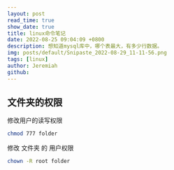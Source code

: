 ```yaml
---
layout: post
read_time: true
show_date: true
title: linux命令笔记
date: 2022-08-25 09:04:09 +0800
description: 想知道mysql库中，哪个表最大，有多少行数据。
img: posts/default/Snipaste_2022-08-29_11-11-56.png
tags: [linux]
author: Jeremiah
github: 
---
```


## 文件夹的权限

修改用户的读写权限

```sh
chmod 777 folder
```

修改 文件夹 的 用户权限

```sh
chown -R root folder
```